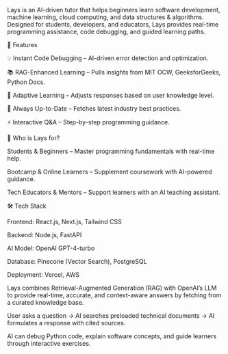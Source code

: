 
Lays is an AI-driven tutor that helps beginners learn software development, machine learning, cloud computing, and data structures & algorithms. Designed for students, developers, and educators, Lays provides real-time programming assistance, code debugging, and guided learning paths.

🚀 Features

💡 Instant Code Debugging – AI-driven error detection and optimization.

📚 RAG-Enhanced Learning – Pulls insights from MIT OCW, GeeksforGeeks, Python Docs.

🧠 Adaptive Learning – Adjusts responses based on user knowledge level.

🔄 Always Up-to-Date – Fetches latest industry best practices.

⚡ Interactive Q&A – Step-by-step programming guidance.


🎯 Who is Lays for?

Students & Beginners – Master programming fundamentals with real-time help.

Bootcamp & Online Learners – Supplement coursework with AI-powered guidance.

Tech Educators & Mentors – Support learners with an AI teaching assistant.

🛠️ Tech Stack

Frontend: React.js, Next.js, Tailwind CSS

Backend: Node.js, FastAPI

AI Model: OpenAI GPT-4-turbo

Database: Pinecone (Vector Search), PostgreSQL

Deployment: Vercel, AWS

Lays combines Retrieval-Augmented Generation (RAG) with OpenAI’s LLM to provide real-time, accurate, and context-aware answers by fetching from a curated knowledge base.

User asks a question → AI searches preloaded technical documents → AI formulates a response with cited sources.

AI can debug Python code, explain software concepts, and guide learners through interactive exercises.





